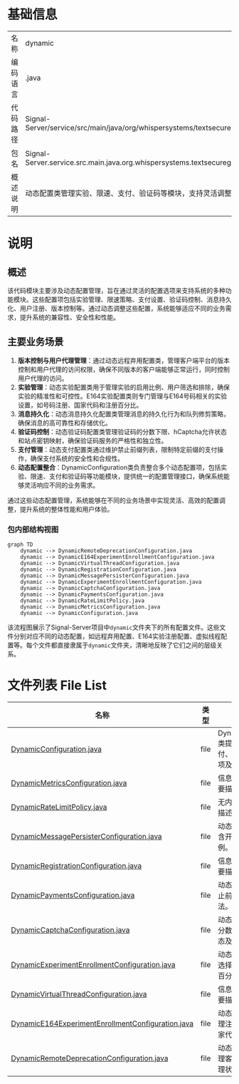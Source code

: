 # 基础信息

|      |      |
|------|------|
| 名称 | dynamic |
| 编码语言 | .java |
| 代码路径 | Signal-Server/service/src/main/java/org/whispersystems/textsecuregcm/configuration/dynamic |
| 包名 | Signal-Server.service.src.main.java.org.whispersystems.textsecuregcm.configuration.dynamic |
| 概述说明 | 动态配置类管理实验、限速、支付、验证码等模块，支持灵活调整。 |

# 说明

## 概述

该代码模块主要涉及动态配置管理，旨在通过灵活的配置选项来支持系统的多种功能模块。这些配置项包括实验管理、限速策略、支付设置、验证码控制、消息持久化、用户注册、版本控制等。通过动态调整这些配置，系统能够适应不同的业务需求，提升系统的兼容性、安全性和性能。

## 主要业务场景

1. **版本控制与用户代理管理**：通过动态远程弃用配置类，管理客户端平台的版本控制和用户代理的访问权限，确保不同版本的客户端能够正常运行，同时控制用户代理的访问。
2. **实验管理**：动态实验配置类用于管理实验的启用比例、用户筛选和排除，确保实验的精准性和可控性。E164实验配置类则专门管理与E164号码相关的实验设置，如号码注册、国家代码和注册百分比。
3. **消息持久化**：动态消息持久化配置类管理消息的持久化行为和队列修剪策略，确保消息的高可靠性和存储优化。
4. **验证码控制**：动态验证码配置类管理验证码的分数下限、hCaptcha允许状态和站点密钥映射，确保验证码服务的严格性和独立性。
5. **支付管理**：动态支付配置类通过维护禁止前缀列表，限制特定前缀的支付操作，确保支付系统的安全性和合规性。
6. **动态配置整合**：DynamicConfiguration类负责整合多个动态配置项，包括实验、限速、支付和验证码等功能模块，提供统一的配置管理接口，确保系统能够灵活响应不同的业务需求。

通过这些动态配置管理，系统能够在不同的业务场景中实现灵活、高效的配置调整，提升系统的整体性能和用户体验。


### 包内部结构视图

```mermaid
graph TD
    dynamic --> DynamicRemoteDeprecationConfiguration.java
    dynamic --> DynamicE164ExperimentEnrollmentConfiguration.java
    dynamic --> DynamicVirtualThreadConfiguration.java
    dynamic --> DynamicRegistrationConfiguration.java
    dynamic --> DynamicMessagePersisterConfiguration.java
    dynamic --> DynamicExperimentEnrollmentConfiguration.java
    dynamic --> DynamicCaptchaConfiguration.java
    dynamic --> DynamicPaymentsConfiguration.java
    dynamic --> DynamicRateLimitPolicy.java
    dynamic --> DynamicMetricsConfiguration.java
    dynamic --> DynamicConfiguration.java
```

该流程图展示了Signal-Server项目中`dynamic`文件夹下的所有配置文件。这些文件分别对应不同的动态配置，如远程弃用配置、E164实验注册配置、虚拟线程配置等。每个文件都直接隶属于`dynamic`文件夹，清晰地反映了它们之间的层级关系。

# 文件列表 File List

| 名称   | 类型  | 说明 |
|-------|------|-------------|
| [DynamicConfiguration.java](DynamicConfiguration.md) | file | DynamicConfiguration类提供实验、限速、支付、验证码等动态配置项及其获取方法。 |
| [DynamicMetricsConfiguration.java](DynamicMetricsConfiguration.md) | file | 信息为空，无法生成概要描述。 |
| [DynamicRateLimitPolicy.java](DynamicRateLimitPolicy.md) | file | 无内容，无法生成概要描述。 |
| [DynamicMessagePersisterConfiguration.java](DynamicMessagePersisterConfiguration.md) | file | 动态消息持久化配置类含开关和队列修剪比例。 |
| [DynamicRegistrationConfiguration.java](DynamicRegistrationConfiguration.md) | file | 信息为空，无法生成概要描述。 |
| [DynamicPaymentsConfiguration.java](DynamicPaymentsConfiguration.md) | file | 动态支付配置类，含禁止前缀列表及其获取方法。 |
| [DynamicCaptchaConfiguration.java](DynamicCaptchaConfiguration.md) | file | 动态验证码配置类：含分数下限、hCaptcha状态及站点密钥映射。 |
| [DynamicExperimentEnrollmentConfiguration.java](DynamicExperimentEnrollmentConfiguration.md) | file | 动态实验配置类含UUID选择器、排除集和启用百分比。 |
| [DynamicVirtualThreadConfiguration.java](DynamicVirtualThreadConfiguration.md) | file | 信息为空，无法生成概要描述。 |
| [DynamicE164ExperimentEnrollmentConfiguration.java](DynamicE164ExperimentEnrollmentConfiguration.md) | file | 动态E164实验配置类管理注册、排除号码、国家代码及注册百分比。 |
| [DynamicRemoteDeprecationConfiguration.java](DynamicRemoteDeprecationConfiguration.md) | file | 动态远程弃用配置类管理客户端版本和用户代理状态。 |


